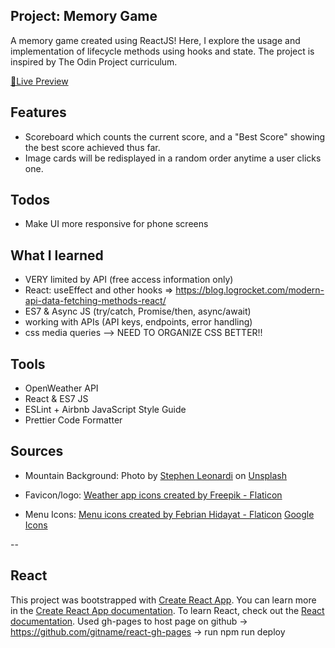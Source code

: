 ## Project: Memory Game

A memory game created using ReactJS! Here, I explore the usage and implementation of lifecycle methods using hooks and state. The project is inspired by The Odin Project curriculum.

<a href="https://dicristea.github.io/memory-game/">🔗Live Preview</a>

## Features

- Scoreboard which counts the current score, and a "Best Score" showing the best score achieved thus far.
- Image cards will be redisplayed in a random order anytime a user clicks one.

## Todos

- Make UI more responsive for phone screens

## What I learned

- VERY limited by API (free access information only)
- React: useEffect and other hooks
  => https://blog.logrocket.com/modern-api-data-fetching-methods-react/
- ES7 & Async JS (try/catch, Promise/then, async/await)
- working with APIs (API keys, endpoints, error handling)
- css media queries
  --> NEED TO ORGANIZE CSS BETTER!!

## Tools

- OpenWeather API
- React & ES7 JS
- ESLint + Airbnb JavaScript Style Guide
- Prettier Code Formatter

## Sources

- Mountain Background:
  Photo by <a href="https://unsplash.com/@stephenleo1982?utm_source=unsplash&utm_medium=referral&utm_content=creditCopyText">Stephen Leonardi</a> on <a href="https://unsplash.com/?utm_source=unsplash&utm_medium=referral&utm_content=creditCopyText">Unsplash</a>

- Favicon/logo:
  <a href="https://www.flaticon.com/free-icons/weather-app" title="weather app icons">Weather app icons created by Freepik - Flaticon</a>

- Menu Icons:
  <a href="https://www.flaticon.com/free-icons/menu" title="menu icons">Menu icons created by Febrian Hidayat - Flaticon</a>
  <a href="https://fonts.google.com/icons">Google Icons</a>

--

## React

This project was bootstrapped with [Create React App](https://github.com/facebook/create-react-app).
You can learn more in the [Create React App documentation](https://facebook.github.io/create-react-app/docs/getting-started).
To learn React, check out the [React documentation](https://reactjs.org/).
Used gh-pages to host page on github -> https://github.com/gitname/react-gh-pages -> run npm run deploy
